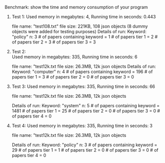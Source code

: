 Benchmark: show the time and memory consumption of your program

1. Test 1: 
	Used memory in megabytes: 4,
	Running time in seconds: 0.443	
	
	file name: "test108.txt"
	file size: 221KB, 108 json objects (8 dummy objects were added for testing purposes)
	Details of run:
		Keyword: "policy"
		n: 3
		# of papers containing keyword = 1
		# of papers tier 1  	      = 2
		# of papers tier 2	      = 3
		# of papers tier 3	      = 3

2. Test 2:  
	Used memory in megabytes: 335,
	Running time in seconds: 6 
	
	
	file name: "test12k.txt
	file size: 26.3MB, 12k json objects	
	Details of run:
		Keyword: "computer"
		n: 4
		# of papers containing keyword = 196
		# of papers tier 1  	      = 3
		# of papers tier 2	      = 0
		# of papers tier 3	      = 0

3. Test 3:
	Used memory in megabytes: 335,
	Running time in seconds: 66
	
	file name: "test12k.txt
	file size: 26.3MB, 12k json objects
	
	Details of run:
		Keyword: "system"
		n: 5
		# of papers containing keyword = 1481
		# of papers tier 1  	      = 25
		# of papers tier 2	      = 0
		# of papers tier 3	      = 0
		# of papers tier 4	      = 0
4. Test 4:
	Used memory in megabytes: 335,
	Running time in seconds: 3
	
	file name: "test12k.txt
	file size: 26.3MB, 12k json objects
	
	Details of run:
		Keyword: "policy"
		n: 3
		# of papers containing keyword = 29
		# of papers tier 1  	      = 1
		# of papers tier 2	      = 0
		# of papers tier 3	      = 0
		# of papers tier 4	      = 0
